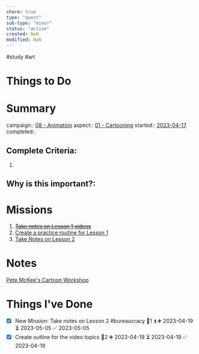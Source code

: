 ```yaml
---
share: true
type: "quest"
sub-type: "minor"
status: "active"
created: NaN 
modified: NaN
---
```

 
 #study #art
# Things to Do

# Summary
campaign:: [08 - Animation](./08%20-%20Animation.md)
aspect:: [01 - Cartooning](./01%20-%20Cartooning.md)
started:: [2023-04-17](./2023-04-17.md)
completed::
## Complete Criteria:
1. 

## Why is this important?:

# Missions
1. ~~[Take notes on Lesson 1 videos](./Take%20notes%20on%20Lesson%201%20videos.md)~~
2. [Create a practice routine for Lesson 1](./Create%20a%20practice%20routine%20for%20Lesson%201.md)
3. [Take Notes on Lesson 2](./Take%20Notes%20on%20Lesson%202.md)

# Notes
[Pete McKee's Cartoon Workshop](./Pete%20McKee's%20Cartoon%20Workshop.md)
# Things I've Done
- [x] New Mission: Take notes on Lesson 2  #bureaucracy  🥄1 ⏫ ➕ 2023-04-19 ⏳ 2023-05-05 ✅ 2023-05-05
- [x] Create outline for the video topics 🥄2 ➕ 2023-04-19 ⏳ 2023-04-19 ✅ 2023-04-19